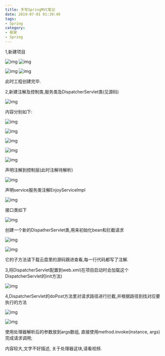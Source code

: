 ```yaml
---
title: 手写SpringMVC笔记
date: 2019-07-01 01:39:49
tags:
- Spring
category:
- 框架
- Spring
---
```

 
1,新建项目


![img](http://ww2.sinaimg.cn/large/006tNc79ly1g4jpl96v9qj30d50cjta8.jpg)  ![img](http://ww4.sinaimg.cn/large/006tNc79ly1g4jpla0465j30e50ciabb.jpg)

 

![img](http://ww3.sinaimg.cn/large/006tNc79ly1g4jpl5r9dkj30da0c8gna.jpg)  ![img](http://ww1.sinaimg.cn/large/006tNc79ly1g4jpl9ihcdj30fl09oacy.jpg)

此时工程创建完毕.

 

2,新建注解及控制类,服务类及DispatcherServlet类(见源码)

![img](http://ww3.sinaimg.cn/large/006tNc79ly1g4jpl4tpeoj30al0fediw.jpg) 

内容分别如下:

![img](http://ww3.sinaimg.cn/large/006tNc79ly1g4jpl4d9o9j30my06fmzv.jpg) 

 

![img](http://ww3.sinaimg.cn/large/006tNc79ly1g4jplaysorj30lf0600ub.jpg) 

 

![img](http://ww1.sinaimg.cn/large/006tNc79ly1g4jpl7p3r4j30um082goc.jpg) 

![img](http://ww2.sinaimg.cn/large/006tNc79ly1g4jpl33kvoj30pc069gnb.jpg) 

 

![img](http://ww4.sinaimg.cn/large/006tNc79ly1g4jpl3guuoj30oe060q4o.jpg) 

声明注解到控制层(此时注解待解析)

![img](http://ww4.sinaimg.cn/large/006tNc79ly1g4jpl6bt96j30um0jkgse.jpg) 

声明service服务类注解EnjoyServiceImpl

![img](http://ww4.sinaimg.cn/large/006tNc79ly1g4jpl8kpxbj30kd0fyjvq.jpg) 

接口类如下

![img](http://ww3.sinaimg.cn/large/006tNc79ly1g4jpl5bjv3j30gy08nwgg.jpg) 

 

创建一个新的DispatherServlet类,用来初始化bean和拦截请求

![img](http://ww2.sinaimg.cn/large/006tNc79ly1g4jpl84c1kj30he045dgn.jpg) 

![img](http://ww2.sinaimg.cn/large/006tNc79ly1g4jplah0gyj30lc0fm7b1.jpg) 

它的子方法请下载云盘里的源码跟进查看,每一行代码都写了注解.

 

 

3,将DispatcherServlet配置到web.xml(在项目启动时会加载这个DispatcherServlet的init方法)

![img](http://ww4.sinaimg.cn/large/006tNc79ly1g4jpl3wdfsj30uk0dmai5.jpg) 

 

4,DispatcherServlet的doPost方法里对请求路径进行拦截,并根据路径到找对应要执行的方法

![img](http://ww2.sinaimg.cn/large/006tNc79ly1g4jpl78tszj30qx0db7ao.jpg) 

![img](http://ww1.sinaimg.cn/large/006tNc79ly1g4jpl6r8l9j30eq07dmyo.jpg) 

使用处理器解析后的参数放到args数组, 直接使用method.invoke(instance, args)完成请求调用;

内容较大,文字不好描述, 关于处理器这块,请看视频.

 

 

 

 

 

 

 

 

 

